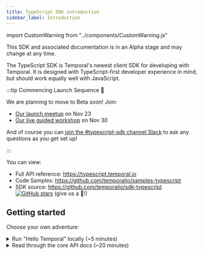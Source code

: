 ```yaml
---
title: TypeScript SDK introduction
sidebar_label: Introduction
---
```


import CustomWarning from "../components/CustomWarning.js"

<CustomWarning>

This SDK and associated documentation is in an Alpha stage and may change at any time.

</CustomWarning>

The TypeScript SDK is Temporal's newest client SDK for developing with Temporal.
It is designed with TypeScript-first developer experience in mind, but should work equally well with JavaScript.

:::tip Commencing Launch Sequence 🚀

We are planning to move to Beta soon! Join:

- [Our launch meetup](https://temporal.io/meetup) on Nov 23
- [Our live guided workshop](https://lu.ma/temporalintro) on Nov 30

And of course you can [join the #typescript-sdk channel Slack](https://temporal.io/slack) to ask any questions as you get set up!

:::

You can view:

- Full API reference: https://typescript.temporal.io
- Code Samples: https://github.com/temporalio/samples-typescript
- SDK source: https://github.com/temporalio/sdk-typescript [![GitHub stars](https://img.shields.io/github/stars/temporalio/sdk-typescript)](https://github.com/temporalio/sdk-typescript/stargazers) (give us a 🌟!)

## Getting started

Choose your own adventure:

<details>
<summary>
Run "Hello Temporal" locally (~5 minutes)
</summary>

:::note Prerequisites

<details>
<summary>
<strong>Node.js 14+</strong>: This project requires Node.js version 14 or later.
</summary>

macOS users: Brew installation of Node.js versions 15.0 to 16.4 does not work with the SDK; instead install the latest Node.js version (16.4.1+) or use nvm

```bash
brew update
brew upgrade node
```

-- OR --

```bash
nvm use 16
```

If you don’t have `nvm` ([Node Version Manager](https://github.com/nvm-sh/nvm)), you can [install](https://github.com/nvm-sh/nvm#install--update-script) it with:

```bash
curl -o- https://raw.githubusercontent.com/nvm-sh/nvm/v0.38.0/install.sh | bash
nvm install 16
nvm use 16
```

</details>
<details>
<summary>
<strong>node-gyp</strong>: `npm install -g node-gyp`
</summary>

Install node-gyp:

```bash
npm install -g node-gyp
```

You may have to install some system dependencies first as documented [here](https://github.com/nodejs/node-gyp#installation).

_`node-gyp` is a requirement of [`isolated-vm`](https://github.com/laverdet/isolated-vm) the V8 Isolate library which powers this SDK's [deterministic runtime](/docs/typescript/determinism)_.

</details>
<details>
<summary>
<strong>Temporal Server</strong>: make sure it is running locally!
</summary>

Run Temporal Server (requires [Docker](https://docs.docker.com/engine/install) and [Docker Compose](https://docs.docker.com/compose/install/)):

```bash
git clone https://github.com/temporalio/docker-compose.git temporal
cd temporal
docker-compose up
```

If you want to run Temporal without Docker, DataDog has created an experimental project called [temporalite](https://github.com/DataDog/temporalite) you can try.

</details>

:::

### Step 1: Create a new project

Use the [package initializer](/docs/typescript/package-initializer) to create a new project:

```bash
npx @temporalio/create@latest ./example
cd example
```

This will set up with [the basic Hello World sample](https://github.com/temporalio/samples-typescript/tree/main/hello-world) using our [Package Initializer](/typescript/package-initializer) (think of it like `create-temporal-app`!)

<details>
<summary>Provided you have the `node-gyp` prerequisite, this will take a couple of minutes.
</summary>

`npx` triggers native module compilation which might take a while, and `npm` 7 hides the compilation output so it may appear that the installation is stuck. To see the compilation progress, run `export NPM_CONFIG_FOREGROUND_SCRIPTS=true` first.

</details>

### Step 2: Run your Workflow

Run the Worker:

```bash
# this runs ts-node src/worker.ts with nodemon to auto-reload on changes
$ npm run start.watch
```

<details>
<summary>Expected Terminal Output</summary>

```bash
# this runs ts-node src/worker.ts with nodemon to auto-reload on changes
$ npm run start.watch

> temporal-hello-world@0.1.0 start.watch
> nodemon src/worker.ts

[nodemon] 2.0.13
[nodemon] to restart at any time, enter `rs`
[nodemon] watching path(s): src/**/*
[nodemon] watching extensions: ts
[nodemon] starting `ts-node src/worker.ts`
2021-10-14T00:31:39.875Z [INFO] [temporal_sdk_core] Registering worker task_queue="tutorial"
2021-10-14T00:31:41.360Z [INFO] assets by path ./lib/*.map 605 bytes
2021-10-14T00:31:41.360Z [INFO]   asset ./lib/workflows.d.ts.map 192 bytes [emitted]
2021-10-14T00:31:41.360Z [INFO]   asset ./lib/activities.d.ts.map 181 bytes [emitted]
2021-10-14T00:31:41.360Z [INFO]   asset ./lib/execute-workflow.d.ts.map 126 bytes [emitted]
2021-10-14T00:31:41.360Z [INFO]   asset ./lib/worker.d.ts.map 106 bytes [emitted]
2021-10-14T00:31:41.360Z [INFO] assets by path ./lib/*.ts 357 bytes
2021-10-14T00:31:41.360Z [INFO]   asset ./lib/workflows.d.ts 151 bytes [emitted]
2021-10-14T00:31:41.360Z [INFO]   asset ./lib/activities.d.ts 102 bytes [emitted]
2021-10-14T00:31:41.360Z [INFO]   asset ./lib/execute-workflow.d.ts 57 bytes [emitted]
2021-10-14T00:31:41.360Z [INFO]   asset ./lib/worker.d.ts 47 bytes [emitted]
2021-10-14T00:31:41.360Z [INFO] asset main.js 7.47 MiB [emitted] (name: main)
2021-10-14T00:31:41.360Z [INFO] runtime modules 891 bytes 4 modules
2021-10-14T00:31:41.360Z [INFO] modules by path ./node_modules/ 2.92 MiB
2021-10-14T00:31:41.360Z [INFO]   modules by path ./node_modules/@opentelemetry/api/build/esm/ 73.4 KiB 48 modules
2021-10-14T00:31:41.360Z [INFO]   modules by path ./node_modules/@temporalio/ 2.74 MiB 31 modules
2021-10-14T00:31:41.360Z [INFO]   modules by path ./node_modules/protobufjs/ 51.2 KiB
2021-10-14T00:31:41.360Z [INFO]     modules by path ./node_modules/protobufjs/src/*.js 28.8 KiB 7 modules
2021-10-14T00:31:41.360Z [INFO]     modules by path ./node_modules/protobufjs/src/util/*.js 17.7 KiB 2 modules
2021-10-14T00:31:41.360Z [INFO]     2 modules
2021-10-14T00:31:41.360Z [INFO]   modules by path ./node_modules/@protobufjs/ 23.7 KiB 7 modules
2021-10-14T00:31:41.360Z [INFO]   ./node_modules/long/src/long.js 39.2 KiB [built] [code generated]
2021-10-14T00:31:41.360Z [INFO]   ./node_modules/ms/index.js 2.95 KiB [built] [code generated]
2021-10-14T00:31:41.360Z [INFO] ../../../../../src/main.js 462 bytes [built] [code generated]
2021-10-14T00:31:41.360Z [INFO] ./src/workflows.ts 443 bytes [built] [code generated]
2021-10-14T00:31:41.360Z [INFO] webpack 5.58.2 compiled successfully in 1293 ms
2021-10-14T00:31:41.563Z [INFO] Worker state changed { state: 'RUNNING' }

```

</details>

> If this step fails, make sure you have the correct version of Node and other prerequisites listed above.

Then start your Workflow:

```bash
$ npm run workflow # runs ts-node src/exec-workflow.ts
Hello, Temporal! # success!
```

This "Hello, Temporal!" message comes from the combination of:

- [`execute-workflow.ts`](https://github.com/temporalio/samples-typescript/blob/main/hello-world/src/execute-workflow.ts) passing `'Temporal'` as an argument to the Workflow.
- The [Workflow](https://github.com/temporalio/samples-typescript/blob/main/hello-world/src/workflows.ts) passing the argument to the Activity.
- The [Activity](https://github.com/temporalio/samples-typescript/blob/main/hello-world/src/activities.ts) taking the argument as `name` and returning `Hello, ${name}!`.

<details>
<summary>Viewing your Workflow Execution in Temporal Web
</summary>

You can verify execution in Temporal Web (available at [`localhost:8088`](http://localhost:8088/) on the default [`docker-compose`](https://github.com/temporalio/docker-compose)):

![image](https://user-images.githubusercontent.com/6764957/118865735-d7255f80-b913-11eb-8ace-a7dbdc351f8e.png)

</details>

## Next Steps

For a full code walkthrough of our Hello World example, see our [Hello World documentation](/docs/typescript/hello-world).

If you want an example of what it's like to integrate Temporal into an existing full-stack app, check our [Next.js One-Click Buy Tutorial](/docs/typescript/nextjs-tutorial).

</details>

<details>
<summary>Read through the core API docs (~20 minutes)
</summary>

These are the essential pages to have a passing knowledge of our Core APIs:

- [Workflows](/docs/typescript/workflows): How to write Temporal's core orchestration code
  - Workflows use [Activities](/docs/typescript/activities) to act on the outside world (e.g. call an API with retries and timeouts, or access the filesystem)
  - see [Workflow APIs](/docs/typescript/workflows) for Signals, Queries, Timers, Child Workflows, Infinite Workflows, and more!
- [Workers and Task Queues](/docs/typescript/workers): How Workflows and Activities are routed to and executed on machines you control
- [Clients](/docs/typescript/client): How to start, signal, query, cancel, or otherwise handle Workflows.

</details>
